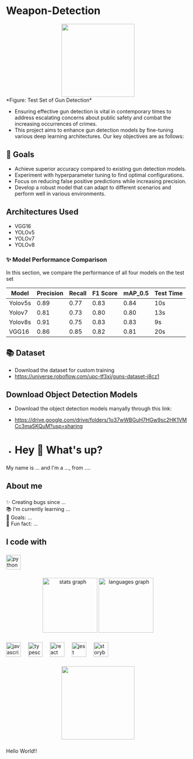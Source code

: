
# Weapon-Detection

<div align="center">
  <img height="200" src="[https://i.imgflip.com/65efzo.gif](https://drive.google.com/uc?id=1L2AJvTsN4-H7bswK1zGTtNYHExhT4wST)"  />
</div>
*Figure: Test Set of Gun Detection*


- Ensuring effective gun detection is vital in contemporary times to address escalating concerns about public safety and combat the increasing occurrences of crimes. 
- This project aims to enhance gun detection models by fine-tuning various deep learning architectures. Our key objectives are as follows:

## 🎯 Goals
- Achieve superior accuracy compared to existing gun detection models.
- Experiment with hyperparameter tuning to find optimal configurations.
- Focus on reducing false positive predictions while increasing precision.
- Develop a robust model that can adapt to different scenarios and perform well in various environments.

## Architectures Used
- VGG16
- YOLOv5
- YOLOv7
- YOLOv8

### ✨ Model Performance Comparison
In this section, we compare the performance of all four models on the test set

| Model   | Precision | Recall | F1 Score | mAP_0.5 | Test Time |
|---------|-----------|--------|----------|---------|-----------|
| Yolov5s | 0.89      | 0.77   | 0.83     | 0.84    | 10s       |
| Yolov7  | 0.81      | 0.73   | 0.80     | 0.80    | 13s       |
| Yolov8s | 0.91      | 0.75   | 0.83     | 0.83    | 9s        |
| VGG16   | 0.86      | 0.85   | 0.82     | 0.81    | 20s       |


## 📚 Dataset
- Download the dataset for custom training
- https://universe.roboflow.com/upc-tf3xi/guns-dataset-j8cz1

## Download Object Detection Models
- Download the object detection models manyally through this link:
- https://drive.google.com/drive/folders/1o37wWBGuH7HGw9sc2HK1VMCc3maSKQuM?usp=sharing

- <h1 align="left">Hey 👋 What's up?</h1>

###

<p align="left">My name is ... and I'm a ..., from ....</p>

###

<h2 align="left">About me</h2>

###

<p align="left">✨ Creating bugs since ...<br>📚 I'm currently learning ...<br>🎯 Goals: ...<br>🎲 Fun fact: ...</p>

###

<h2 align="left">I code with</h2>

###

<div align="left">
  <img src="https://cdn.jsdelivr.net/gh/devicons/devicon/icons/python/python-original.svg" height="40" alt="python logo"  />
</div>

###

<div align="center">
  <img src="https://github-readme-stats.vercel.app/api?username=NizarAssad&hide_title=false&hide_rank=false&show_icons=true&include_all_commits=true&count_private=true&disable_animations=false&theme=dracula&locale=en&hide_border=false&order=1" height="150" alt="stats graph"  />
  <img src="https://github-readme-stats.vercel.app/api/top-langs?username=NizarAssad&locale=en&hide_title=false&layout=compact&card_width=320&langs_count=5&theme=dracula&hide_border=false&order=2" height="150" alt="languages graph"  />
</div>

###

<div align="left">
  <img src="https://cdn.jsdelivr.net/gh/devicons/devicon/icons/javascript/javascript-original.svg" height="40" alt="javascript logo"  />
  <img width="12" />
  <img src="https://cdn.jsdelivr.net/gh/devicons/devicon/icons/typescript/typescript-original.svg" height="40" alt="typescript logo"  />
  <img width="12" />
  <img src="https://cdn.jsdelivr.net/gh/devicons/devicon/icons/react/react-original.svg" height="40" alt="react logo"  />
  <img width="12" />
  <img src="https://cdn.jsdelivr.net/gh/devicons/devicon/icons/jest/jest-plain.svg" height="40" alt="jest logo"  />
  <img width="12" />
  <img src="https://cdn.jsdelivr.net/gh/devicons/devicon/icons/storybook/storybook-original.svg" height="40" alt="storybook logo"  />
</div>

###

<div align="center">
  <img height="200" src="https://i.imgflip.com/65efzo.gif"  />
</div>

###

<p align="left">Hello World!!</p>

###


